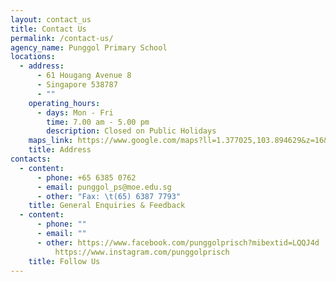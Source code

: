 ```yaml
---
layout: contact_us
title: Contact Us
permalink: /contact-us/
agency_name: Punggol Primary School
locations:
  - address:
      - 61 Hougang Avenue 8
      - Singapore 538787
      - ""
    operating_hours:
      - days: Mon - Fri
        time: 7.00 am - 5.00 pm
        description: Closed on Public Holidays
    maps_link: https://www.google.com/maps?ll=1.377025,103.894629&z=16&t=m&hl=en&gl=SG&mapclient=embed&cid=13763949156002851731
    title: Address
contacts:
  - content:
      - phone: +65 6385 0762
      - email: punggol_ps@moe.edu.sg
      - other: "Fax: \t(65) 6387 7793"
    title: General Enquiries & Feedback
  - content:
      - phone: ""
      - email: ""
      - other: https://www.facebook.com/punggolprisch?mibextid=LQQJ4d
          https://www.instagram.com/punggolprisch
    title: Follow Us
---
```


